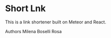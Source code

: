 <h1>Short Lnk</h1>

This is a link shortener built on Meteor and React.


Authors
Milena Boselli Rosa
